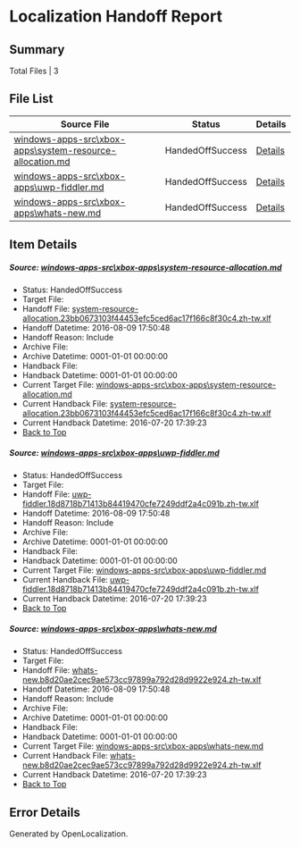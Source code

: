 # <a name='report-top'></a> Localization Handoff Report

## Summary
 Total Files | 3

## File List
 Source File | Status | Details 
 ----------- | ------ | ------- 
 [windows-apps-src\xbox-apps\system-resource-allocation.md](https://github.com/Microsoft/windows-apps/blob/9187e39e1be8b98ad8315487633dfebd068491e6/windows-apps-src/xbox-apps/system-resource-allocation.md) | HandedOffSuccess | [Details](#c3ca70936e30ce67b19971e5ccbb01fa89253f358056)
 [windows-apps-src\xbox-apps\uwp-fiddler.md](https://github.com/Microsoft/windows-apps/blob/11c6cffab7934937b6d89c30e4d03ae752f6b3b7/windows-apps-src/xbox-apps/uwp-fiddler.md) | HandedOffSuccess | [Details](#241fa495c7277fe2bf4feafeb4062842f97e59b18059)
 [windows-apps-src\xbox-apps\whats-new.md](https://github.com/Microsoft/windows-apps/blob/044aac722180015586487dcc8738facccf209f5c/windows-apps-src/xbox-apps/whats-new.md) | HandedOffSuccess | [Details](#4cc1e0b495a80e019296b9c3be9e75a37c60224a8069)

## Item Details
##### <a name='c3ca70936e30ce67b19971e5ccbb01fa89253f358056'></a> Source: [windows-apps-src\xbox-apps\system-resource-allocation.md](https://github.com/Microsoft/windows-apps/blob/9187e39e1be8b98ad8315487633dfebd068491e6/windows-apps-src/xbox-apps/system-resource-allocation.md)
* Status: HandedOffSuccess
* Target File: 
* Handoff File: [system-resource-allocation.23bb0673103f44453efc5ced6ac17f166c8f30c4.zh-tw.xlf](https://github.com/Microsoft/WDG.handoff/blob/36fec40e06c6ade31e62ab9e847d30e9c51bfd39/ol-handoff/Microsoft/windows-apps.zh-tw/master/system-resource-allocation.23bb0673103f44453efc5ced6ac17f166c8f30c4.zh-tw.xlf)
* Handoff Datetime: 2016-08-09 17:50:48
* Handoff Reason: Include
* Archive File: 
* Archive Datetime: 0001-01-01 00:00:00
* Handback File: 
* Handback Datetime: 0001-01-01 00:00:00
* Current Target File: [windows-apps-src\xbox-apps\system-resource-allocation.md](https://github.com/Microsoft/windows-apps.zh-tw/blob/28d9426b29c49ad4d7d36ad8929a7eab1d0bd985/windows-apps-src/xbox-apps/system-resource-allocation.md)
* Current Handback File: [system-resource-allocation.23bb0673103f44453efc5ced6ac17f166c8f30c4.zh-tw.xlf](https://github.com/Microsoft/WDG.handback/blob/ba466a2470429e980e411fcb9bc1043d0c07ebdd/ol-handback/Microsoft/windows-apps.zh-tw/master/system-resource-allocation.23bb0673103f44453efc5ced6ac17f166c8f30c4.zh-tw.xlf)
* Current Handback Datetime: 2016-07-20 17:39:23
* [Back to Top](#report-top)

##### <a name='241fa495c7277fe2bf4feafeb4062842f97e59b18059'></a> Source: [windows-apps-src\xbox-apps\uwp-fiddler.md](https://github.com/Microsoft/windows-apps/blob/11c6cffab7934937b6d89c30e4d03ae752f6b3b7/windows-apps-src/xbox-apps/uwp-fiddler.md)
* Status: HandedOffSuccess
* Target File: 
* Handoff File: [uwp-fiddler.18d8718b71413b84419470cfe7249ddf2a4c091b.zh-tw.xlf](https://github.com/Microsoft/WDG.handoff/blob/36fec40e06c6ade31e62ab9e847d30e9c51bfd39/ol-handoff/Microsoft/windows-apps.zh-tw/master/uwp-fiddler.18d8718b71413b84419470cfe7249ddf2a4c091b.zh-tw.xlf)
* Handoff Datetime: 2016-08-09 17:50:48
* Handoff Reason: Include
* Archive File: 
* Archive Datetime: 0001-01-01 00:00:00
* Handback File: 
* Handback Datetime: 0001-01-01 00:00:00
* Current Target File: [windows-apps-src\xbox-apps\uwp-fiddler.md](https://github.com/Microsoft/windows-apps.zh-tw/blob/28d9426b29c49ad4d7d36ad8929a7eab1d0bd985/windows-apps-src/xbox-apps/uwp-fiddler.md)
* Current Handback File: [uwp-fiddler.18d8718b71413b84419470cfe7249ddf2a4c091b.zh-tw.xlf](https://github.com/Microsoft/WDG.handback/blob/ba466a2470429e980e411fcb9bc1043d0c07ebdd/ol-handback/Microsoft/windows-apps.zh-tw/master/uwp-fiddler.18d8718b71413b84419470cfe7249ddf2a4c091b.zh-tw.xlf)
* Current Handback Datetime: 2016-07-20 17:39:23
* [Back to Top](#report-top)

##### <a name='4cc1e0b495a80e019296b9c3be9e75a37c60224a8069'></a> Source: [windows-apps-src\xbox-apps\whats-new.md](https://github.com/Microsoft/windows-apps/blob/044aac722180015586487dcc8738facccf209f5c/windows-apps-src/xbox-apps/whats-new.md)
* Status: HandedOffSuccess
* Target File: 
* Handoff File: [whats-new.b8d20ae2cec9ae573cc97899a792d28d9922e924.zh-tw.xlf](https://github.com/Microsoft/WDG.handoff/blob/36fec40e06c6ade31e62ab9e847d30e9c51bfd39/ol-handoff/Microsoft/windows-apps.zh-tw/master/whats-new.b8d20ae2cec9ae573cc97899a792d28d9922e924.zh-tw.xlf)
* Handoff Datetime: 2016-08-09 17:50:48
* Handoff Reason: Include
* Archive File: 
* Archive Datetime: 0001-01-01 00:00:00
* Handback File: 
* Handback Datetime: 0001-01-01 00:00:00
* Current Target File: [windows-apps-src\xbox-apps\whats-new.md](https://github.com/Microsoft/windows-apps.zh-tw/blob/28d9426b29c49ad4d7d36ad8929a7eab1d0bd985/windows-apps-src/xbox-apps/whats-new.md)
* Current Handback File: [whats-new.b8d20ae2cec9ae573cc97899a792d28d9922e924.zh-tw.xlf](https://github.com/Microsoft/WDG.handback/blob/ba466a2470429e980e411fcb9bc1043d0c07ebdd/ol-handback/Microsoft/windows-apps.zh-tw/master/whats-new.b8d20ae2cec9ae573cc97899a792d28d9922e924.zh-tw.xlf)
* Current Handback Datetime: 2016-07-20 17:39:23
* [Back to Top](#report-top)


## Error Details

Generated by OpenLocalization.
